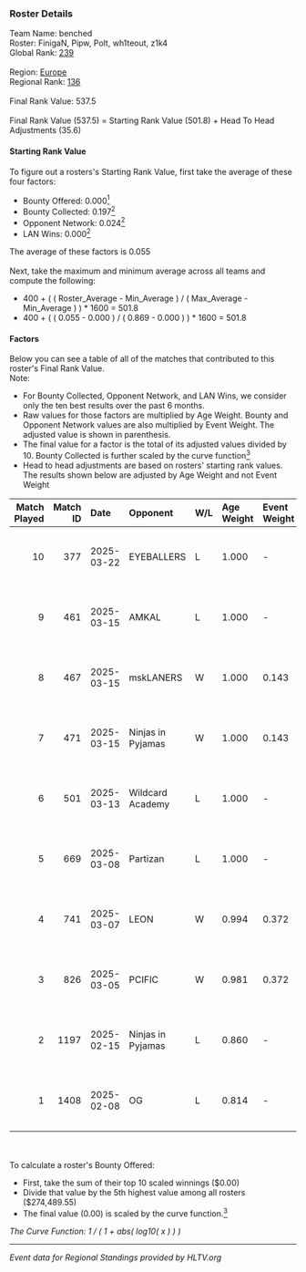### Roster Details<br />
Team Name: benched<br />
Roster: FinigaN, Pipw, Polt, wh1teout, z1k4<br />
Global Rank: [239](../../standings_global_2025_04_07.md)<br />
<br />
Region: [Europe]( ../../standings_europe_2025_04_07.md)<br />
Regional Rank: [136]( ../../standings_europe_2025_04_07.md)<br />
<br />
Final Rank Value:  537.5<br />
<br />
Final Rank Value (537.5) = Starting Rank Value (501.8) + Head To Head Adjustments (35.6)<br />

#### Starting Rank Value<br />
To figure out a rosters's Starting Rank Value, first take the average of these four factors:<br />
- Bounty Offered: 0.000[<sup>1</sup>](#table2)
- Bounty Collected: 0.197[<sup>2</sup>](#table1)
- Opponent Network: 0.024[<sup>2</sup>](#table1)
- LAN Wins: 0.000[<sup>2</sup>](#table1)

The average of these factors is 0.055<br />
<br />
Next, take the maximum and minimum average across all teams and compute the following:<br />
- 400 + ( ( Roster_Average - Min_Average ) / ( Max_Average - Min_Average ) ) * 1600 = 501.8
- 400 + ( ( 0.055 - 0.000 ) / ( 0.869 - 0.000 ) ) * 1600 = 501.8


#### Factors<br />
Below you can see a table of all of the matches that contributed to this roster's Final Rank Value.<br />
Note:<br />

- For Bounty Collected, Opponent Network, and LAN Wins, we consider only the ten best results over the past 6 months.
- Raw values for those factors are multiplied by Age Weight. Bounty and Opponent Network values are also multiplied by Event Weight. The adjusted value is shown in parenthesis.
- The final value for a factor is the total of its adjusted values divided by 10. Bounty Collected is further scaled by the curve function[<sup>3</sup>](#curveFunction)
- Head to head adjustments are based on rosters' starting rank values. The results shown below are adjusted by Age Weight and not Event Weight
<span id="table1"></span><br />


| Match Played | Match ID | Date       | Opponent          | W/L | Age Weight | Event Weight | Bounty Collected | Opponent Network | LAN Wins  | H2H Adj. | Roster                                 |
| -: | -: | :- | :- | :- | :- | :- | :- | :- | :- | -: | :- |
|           10 |      377 | 2025-03-22 | EYEBALLERS        | L   | 1.000      | -            | -                | -                | -         |    -8.82 | FinigaN, Pipw, Polt, wh1teout, z1k4    |
|            9 |      461 | 2025-03-15 | AMKAL             | L   | 1.000      | -            | -                | -                | -         |    -7.82 | FinigaN, malinov, Pipw, wh1teout, z1k4 |
|            8 |      467 | 2025-03-15 | mskLANERS         | W   | 1.000      | 0.143        | 0.000 (0.000)    | 0.054 (0.008)    | 0 (0.000) |     9.91 | FinigaN, malinov, Pipw, wh1teout, z1k4 |
|            7 |      471 | 2025-03-15 | Ninjas in Pyjamas | W   | 1.000      | 0.143        | 0.000 (0.000)    | 0.851 (0.122)    | 0 (0.000) |    22.46 | FinigaN, malinov, Pipw, wh1teout, z1k4 |
|            6 |      501 | 2025-03-13 | Wildcard Academy  | L   | 1.000      | -            | -                | -                | -         |    -9.56 | FinigaN, Pipw, sstiNiX, supra, z1k4    |
|            5 |      669 | 2025-03-08 | Partizan          | L   | 1.000      | -            | -                | -                | -         |    -2.83 | FinigaN, Pipw, sstiNiX, supra, z1k4    |
|            4 |      741 | 2025-03-07 | LEON              | W   | 0.994      | 0.372        | 0.001 (0.000)    | 0.161 (0.060)    | 0 (0.000) |    20.52 | FinigaN, Pipw, sstiNiX, supra, z1k4    |
|            3 |      826 | 2025-03-05 | PCIFIC            | W   | 0.981      | 0.372        | 0.001 (0.001)    | 0.133 (0.049)    | 0 (0.000) |    21.76 | FinigaN, Pipw, sstiNiX, supra, z1k4    |
|            2 |     1197 | 2025-02-15 | Ninjas in Pyjamas | L   | 0.860      | -            | -                | -                | -         |    -8.48 | FinigaN, Pipw, sstiNiX, supra, z1k4    |
|            1 |     1408 | 2025-02-08 | OG                | L   | 0.814      | -            | -                | -                | -         |    -1.51 | FinigaN, Pipw, sstiNiX, supra, z1k4    |

<br />
<span id="table2"></span><br />
To calculate a roster's Bounty Offered:<br />

- First, take the sum of their top 10 scaled winnings ($0.00)
- Divide that value by the 5th highest value among all rosters ($274,489.55)
- The final value (0.00) is scaled by the curve function.[<sup>3</sup>](#curveFunction)

<span id="curveFunction"></span>_The Curve Function: 1 / ( 1 + abs( log10( x ) ) )_<br />

---
_Event data for Regional Standings provided by HLTV.org_<br />
